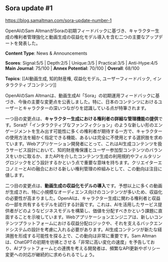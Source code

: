 ## Sora update #1

https://blog.samaltman.com/sora-update-number-1

OpenAIのSam AltmanがSoraの初期フィードバックに基づき、キャラクター生成の権利者管理強化と動画生成の収益化モデル導入を含む二つの主要なアップデートを発表した。

**Content Type**: News & Announcements

**Scores**: Signal:5/5 | Depth:2/5 | Unique:3/5 | Practical:3/5 | Anti-Hype:4/5
**Main Journal**: 75/100 | **Annex Potential**: 70/100 | **Overall**: 68/100

**Topics**: [[AI動画生成, 知的財産権, 収益化モデル, ユーザーフィードバック, インタラクティブコンテンツ]]

OpenAIのSam Altmanは、動画生成AI「Sora」の初期運用フィードバックに基づき、今後の主要な変更点を公表しました。特に、日本のコンテンツにおけるユーザーとキャラクターの深いつながりを認識している点が特筆されます。

一つ目の変更点は、**キャラクター生成における権利者の詳細な管理機能の提供**です。Soraが「インタラクティブなファンフィクション」のような新しい形のエンゲージメントを生み出す可能性に多くの権利者が期待する一方で、キャラクターの使用方法を細かく指定できる機能、あるいは完全に不使用とする選択肢を求めています。Webアプリケーション開発者にとって、これはAI生成コンテンツを扱うサービス設計において、知的財産権保護とユーザー参加型コンテンツのバランスをいかに取るか、またAPIを介したコンテンツ生成の利用規約やフィルタリングロジックをどう設計するかという点で重要な意味を持ちます。クリエイターエコノミーとAIの融合における新しい権利管理の枠組みとして、この動向は注目に値します。

二つ目の変更点は、**動画生成の収益化モデルの導入**です。予想以上に多くの動画が生成され、特に小規模なオーディエンス向けのコンテンツが多いため、収益化の必要性が高まりました。OpenAIは、キャラクター生成に関わる権利者と収益の一部を共有するモデルを試行する計画です。これは、AIを活用したサービス提供者がどのようなビジネスモデルを構築し、価値を分配すべきかという課題に直面することを示唆しています。Webアプリケーションエンジニアは、新しいコンテンツプラットフォームにおける収益分配ロジックや、それを支えるバックエンドシステムの設計を考慮に入れる必要があります。AI生成コンテンツが新たな経済圏を形成する可能性を探る上で、この動向は非常に重要です。Sam Altmanは、ChatGPTの初期を彷彿とさせる「非常に高い変化の速度」を予告しており、AIプラットフォームとの連携を考える開発者は、頻繁なAPI更新やポリシー変更への対応が継続的に求められるでしょう。